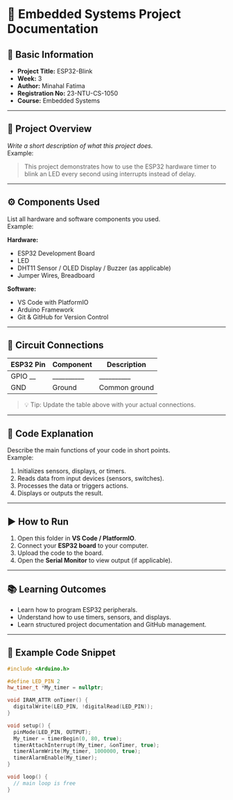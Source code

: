 # 📘 Embedded Systems Project Documentation

## 🧾 Basic Information
- **Project Title:** ESP32-Blink
- **Week:** 3  
- **Author:** Minahal Fatima  
- **Registration No:** 23-NTU-CS-1050 
- **Course:** Embedded Systems  

---

## 🧩 Project Overview
_Write a short description of what this project does._  
Example:  
> This project demonstrates how to use the ESP32 hardware timer to blink an LED every second using interrupts instead of delay.

---

## ⚙️ Components Used
List all hardware and software components you used.  
Example:

**Hardware:**
- ESP32 Development Board  
- LED  
- DHT11 Sensor / OLED Display / Buzzer (as applicable)  
- Jumper Wires, Breadboard  

**Software:**
- VS Code with PlatformIO  
- Arduino Framework  
- Git & GitHub for Version Control  

---

## 🔌 Circuit Connections
| ESP32 Pin | Component | Description |
|------------|------------|--------------|
| GPIO __ | __________ | __________ |
| GND | Ground | Common ground |

> 💡 Tip: Update the table above with your actual connections.

---

## 🧠 Code Explanation
Describe the main functions of your code in short points.  
Example:
1. Initializes sensors, displays, or timers.  
2. Reads data from input devices (sensors, switches).  
3. Processes the data or triggers actions.  
4. Displays or outputs the result.

---

## ▶️ How to Run
1. Open this folder in **VS Code / PlatformIO**.  
2. Connect your **ESP32 board** to your computer.  
3. Upload the code to the board.  
4. Open the **Serial Monitor** to view output (if applicable).  

---

## 📚 Learning Outcomes
- Learn how to program ESP32 peripherals.  
- Understand how to use timers, sensors, and displays.  
- Learn structured project documentation and GitHub management.

---

## 🧩 Example Code Snippet
```cpp
#include <Arduino.h>

#define LED_PIN 2
hw_timer_t *My_timer = nullptr;

void IRAM_ATTR onTimer() {
  digitalWrite(LED_PIN, !digitalRead(LED_PIN));
}

void setup() {
  pinMode(LED_PIN, OUTPUT);
  My_timer = timerBegin(0, 80, true);
  timerAttachInterrupt(My_timer, &onTimer, true);
  timerAlarmWrite(My_timer, 1000000, true);
  timerAlarmEnable(My_timer);
}

void loop() {
  // main loop is free
}
